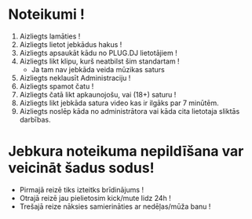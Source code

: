 # Noteikumi !
1. Aizliegts lamāties !
2. Aizliegts lietot jebkādus hakus !
3. Aizliegts apsaukāt kādu no PLUG.DJ lietotājiem !
4. Aizliegts likt klipu, kurš neatbilst šim standartam !
     * Ja tam nav jebkāda veida mūzikas saturs
5. Aizliegts neklausīt Administraciju !
6. Aizliegts spamot čatu !
7. Aizliegts čatā likt apkaunojošu, vai (18+) saturu !
8. Aizliegts likt jebkāda satura video kas ir ilgāks par 7 minūtēm.
9. Aizliegts noslēp kāda no administrātora vai kāda cita lietotaja sliktās darbības.


# Jebkura noteikuma nepildīšana var veicināt šadus sodus!
* Pirmajā reizē tiks izteitks brīdinājums !
* Otrajā reizē jau pielietosim kick/mute lidz 24h !
* Trešajā reize nāksies samierināties ar nedēļas/mūža banu !


